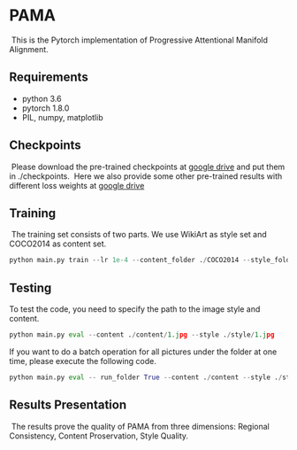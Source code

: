 PAMA
================
​		This is the Pytorch implementation of Progressive Attentional Manifold Alignment.

## Requirements

* python 3.6
* pytorch 1.8.0
* PIL, numpy, matplotlib

## Checkpoints

​		Please download the pre-trained checkpoints at [google drive](https://drive.google.com/file/d/1rPB_qnelVVSad6CtadmhRFi0PMI_RKdy/view?usp=sharing) and put them in ./checkpoints. 
​		Here we also provide some other pre-trained results with different loss weights at [google drive]()

## Training

​		The training set consists of two parts. We use WikiArt as style set and COCO2014 as content set.

```python
python main.py train --lr 1e-4 --content_folder ./COCO2014 --style_folder ./WikiArt
```

## Testing

To test the code, you need to specify the path to the image style and content. 

```python
python main.py eval --content ./content/1.jpg --style ./style/1.jpg
```

If you want to do a batch operation for all pictures under the folder at one time, please execute the following code.

```python
python main.py eval -- run_folder True --content ./content --style ./style
```


## Results Presentation

​		The results prove the quality of PAMA from three dimensions: Regional Consistency, Content Proservation, Style Quality.  
